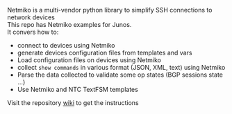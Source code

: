 Netmiko is a multi-vendor python library to simplify SSH connections to network devices   
This repo has Netmiko examples for Junos.  
It convers how to: 
- connect to devices using Netmiko
- generate devices configuration files from templates and vars
- Load configuration files on devices using Netmiko
- collect `show commands` in various format (JSON, XML, text) using Netmiko
- Parse the data collected to validate some op states (BGP sessions state ...)
- Use Netmiko and NTC TextFSM templates

Visit the repository [wiki](https://github.com/ksator/junos_automation_with_netmiko/wiki) to get the instructions  


